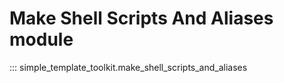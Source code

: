 # Make Shell Scripts And Aliases module
::: simple_template_toolkit.make_shell_scripts_and_aliases

